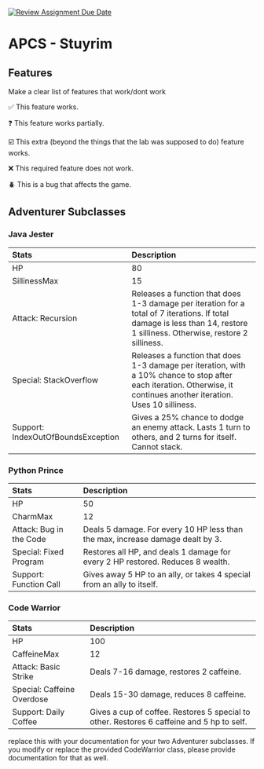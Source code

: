 [![Review Assignment Due Date](https://classroom.github.com/assets/deadline-readme-button-22041afd0340ce965d47ae6ef1cefeee28c7c493a6346c4f15d667ab976d596c.svg)](https://classroom.github.com/a/KprAwj1n)
# APCS - Stuyrim

## Features

Make a clear list of features that work/dont work

:white_check_mark: This feature works.

:question: This feature works partially.

:ballot_box_with_check: This extra (beyond the things that the lab was supposed to do) feature works.

:x: This required feature does not work.

:beetle: This is a bug that affects the game.


## Adventurer Subclasses
### Java Jester
| Stats | Description |
|:------|:------------|
| HP | 80 |
| SillinessMax | 15 |
| Attack: Recursion | Releases a function that does 1-3 damage per iteration for a total of 7 iterations. If total damage is less than 14, restore 1 silliness. Otherwise, restore 2 silliness.|
| Special: StackOverflow | Releases a function that does 1-3 damage per iteration, with a 10% chance to stop after each iteration. Otherwise, it continues another iteration. Uses 10 silliness. |
| Support: IndexOutOfBoundsException| Gives a 25% chance to dodge an enemy attack. Lasts 1 turn to others, and 2 turns for itself. Cannot stack. |

### Python Prince
| Stats | Description |
|:------|:------------|
| HP | 50 |
| CharmMax | 12 |
| Attack: Bug in the Code | Deals 5 damage. For every 10 HP less than the max, increase damage dealt by 3. |
| Special: Fixed Program | Restores all HP, and deals 1 damage for every 2 HP restored. Reduces 8 wealth. |
| Support: Function Call | Gives away 5 HP to an ally, or takes 4 special from an ally to itself. |

### Code Warrior
| Stats | Description |
|:------|:------------|
| HP | 100 |
| CaffeineMax | 12 |
| Attack: Basic Strike | Deals 7-16 damage, restores 2 caffeine. |
| Special: Caffeine Overdose | Deals 15-30 damage, reduces 8 caffeine. |
| Support: Daily Coffee | Gives a cup of coffee. Restores 5 special to other. Restores 6 caffeine and 5 hp to self. |


replace this with your documentation for your two Adventurer subclasses. If you modify or replace the provided CodeWarrior class, please provide documentation for that as well.
